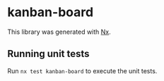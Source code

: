 # kanban-board

This library was generated with [Nx](https://nx.dev).

## Running unit tests

Run `nx test kanban-board` to execute the unit tests.
